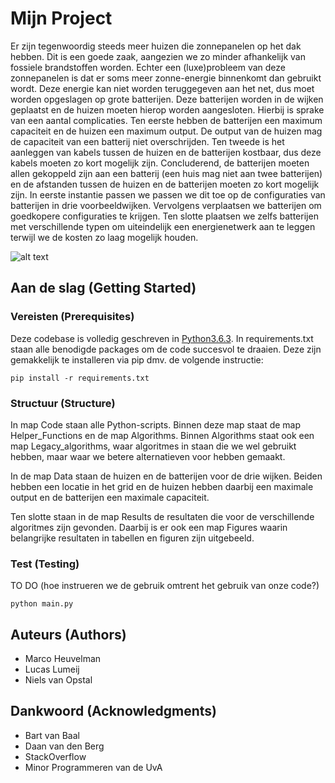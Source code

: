 # Mijn Project

Er zijn tegenwoordig steeds meer huizen die zonnepanelen op het dak hebben. Dit
is een goede zaak, aangezien we zo minder afhankelijk van fossiele brandstoffen
worden. Echter een (luxe)probleem van deze zonnepanelen is dat er soms meer zonne-energie
binnenkomt dan gebruikt wordt. Deze energie kan niet worden teruggegeven aan het
net, dus moet worden opgeslagen op grote batterijen. Deze batterijen worden in de
wijken geplaatst en de huizen moeten hierop worden aangesloten. Hierbij is sprake
van een aantal complicaties. Ten eerste hebben de batterijen een maximum capaciteit
en de huizen een maximum output. De output van de huizen mag de capaciteit van een
batterij niet overschrijden. Ten tweede is het aanleggen van kabels tussen de huizen
en de batterijen kostbaar, dus deze kabels moeten zo kort mogelijk zijn. Concluderend,
de batterijen moeten allen gekoppeld zijn aan een batterij (een huis mag niet aan
twee batterijen) en de afstanden tussen de huizen en de batterijen moeten zo kort
mogelijk zijn. In eerste instantie passen we passen we dit toe op de configuraties
van batterijen in drie voorbeeldwijken. Vervolgens verplaatsen we batterijen om
goedkopere configuraties te krijgen. Ten slotte plaatsen we zelfs batterijen met
verschillende typen om uiteindelijk een energienetwerk aan te leggen terwijl we
de kosten zo laag mogelijk houden.

![alt text](http://heuristieken.nl/wiki/images/b/b7/Wijk1.png)

## Aan de slag (Getting Started)

### Vereisten (Prerequisites)

Deze codebase is volledig geschreven in [Python3.6.3](https://www.python.org/downloads/). In requirements.txt staan alle benodigde packages om de code succesvol te draaien. Deze zijn gemakkelijk te installeren via pip dmv. de volgende instructie:

```
pip install -r requirements.txt
```

### Structuur (Structure)

In map Code staan alle Python-scripts. Binnen deze map staat de map Helper_Functions
en de map Algorithms. Binnen Algorithms staat ook een map Legacy_algorithms, waar
algoritmes in staan die we wel gebruikt hebben, maar waar we betere alternatieven
voor hebben gemaakt.

In de map Data staan de huizen en de batterijen voor de drie wijken. Beiden hebben
een locatie in het grid en de huizen hebben daarbij een maximale output en de
batterijen een maximale capaciteit.

Ten slotte staan in de map Results de resultaten die voor de verschillende algoritmes
zijn gevonden. Daarbij is er ook een map Figures waarin belangrijke resultaten
in tabellen en figuren zijn uitgebeeld.  

### Test (Testing)

TO DO (hoe instrueren we de gebruik omtrent het gebruik van onze code?)

```
python main.py
```

## Auteurs (Authors)

* Marco Heuvelman
* Lucas Lumeij
* Niels van Opstal

## Dankwoord (Acknowledgments)

* Bart van Baal
* Daan van den Berg
* StackOverflow
* Minor Programmeren van de UvA
